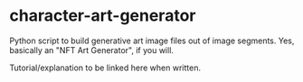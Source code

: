 # character-art-generator
Python script to build generative art image files out of image segments.
Yes, basically an "NFT Art Generator", if you will.

Tutorial/explanation to be linked here when written.
